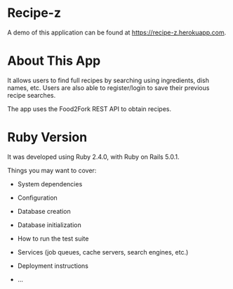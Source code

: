 # Recipe-z

A demo of this application can be found at https://recipe-z.herokuapp.com.

# About This App

It allows users to find full recipes by searching using ingredients, dish names, etc. Users are also able to register/login to save their previous recipe searches. 

The app uses the Food2Fork REST API to obtain recipes. 

# Ruby Version

It was developed using Ruby 2.4.0, with Ruby on Rails 5.0.1.


Things you may want to cover:

* System dependencies

* Configuration

* Database creation

* Database initialization

* How to run the test suite

* Services (job queues, cache servers, search engines, etc.)

* Deployment instructions

* ...
